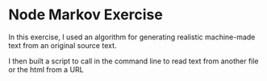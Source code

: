 # Node Markov Exercise

In this exercise, I used an algorithm for generating realistic machine-made text from an original source text.

I then built a script to call in the command line to read text from another file or the html from a URL